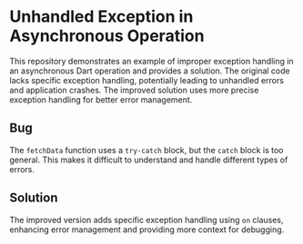 # Unhandled Exception in Asynchronous Operation
This repository demonstrates an example of improper exception handling in an asynchronous Dart operation and provides a solution.
The original code lacks specific exception handling, potentially leading to unhandled errors and application crashes.  The improved solution uses more precise exception handling for better error management.
## Bug
The `fetchData` function uses a `try-catch` block, but the `catch` block is too general.  This makes it difficult to understand and handle different types of errors. 
## Solution
The improved version adds specific exception handling using `on` clauses, enhancing error management and providing more context for debugging.